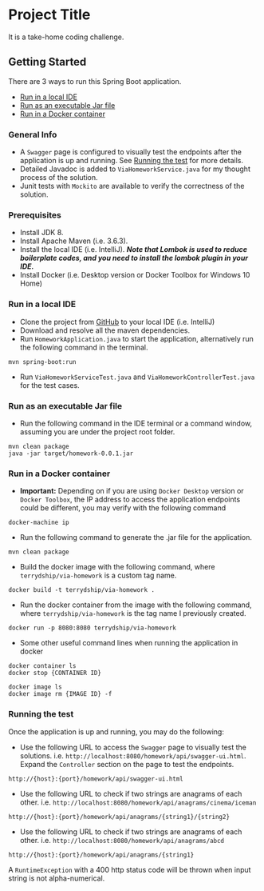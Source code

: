 # Project Title

It is a take-home coding challenge.

## Getting Started

There are 3 ways to run this Spring Boot application.

* [Run in a local IDE](#run-in-a-local-ide)
* [Run as an executable Jar file](#run-as-an-executable-jar-file)
* [Run in a Docker container](#run-in-a-docker-container)

### General Info

* A `Swagger` page is configured to visually test the endpoints after the application is up and running. See [Running the test](#running-the-test) for more details.
* Detailed Javadoc is added to `ViaHomeworkService.java` for my thought process of the solution.
* Junit tests with `Mockito` are available to verify the correctness of the solution. 

### Prerequisites

* Install JDK 8.
* Install Apache Maven (i.e. 3.6.3).
* Install the local IDE (i.e. IntelliJ). ***Note that Lombok is used to reduce boilerplate codes, and you need to install the lombok plugin in your IDE.***
* Install Docker (i.e. Desktop version or Docker Toolbox for Windows 10 Home)

### Run in a local IDE

* Clone the project from [GitHub](https://github.com/terrydship/via-homework) to your local IDE (i.e. IntelliJ)
* Download and resolve all the maven dependencies.
* Run `HomeworkApplication.java` to start the application, alternatively run the following command in the terminal.
```
mvn spring-boot:run
```
* Run `ViaHomeworkServiceTest.java` and `ViaHomeworkControllerTest.java` for the test cases.

### Run as an executable Jar file

* Run the following command in the IDE terminal or a command window, assuming you are under the project root folder.
```
mvn clean package
java -jar target/homework-0.0.1.jar
```

### Run in a Docker container

* **Important:** Depending on if you are using `Docker Desktop` version or `Docker Toolbox`, the IP address to access the 
application endpoints could be different, you may verify with the following command
```
docker-machine ip
```
* Run the following command to generate the .jar file for the application.
```
mvn clean package
```
* Build the docker image with the following command, where `terrydship/via-homework` is a custom tag name.
```
docker build -t terrydship/via-homework .
```
* Run the docker container from the image with the following command, where `terrydship/via-homework` is the tag name I previously created.
```
docker run -p 8080:8080 terrydship/via-homework
```
* Some other useful command lines when running the application in docker
```
docker container ls
docker stop {CONTAINER ID}

docker image ls
docker image rm {IMAGE ID} -f
```

### Running the test

Once the application is up and running, you may do the following:

* Use the following URL to access the `Swagger` page to visually test the solutions.
i.e. `http://localhost:8080/homework/api/swagger-ui.html`. Expand the `Controller` section
on the page to test the endpoints.
```
http://{host}:{port}/homework/api/swagger-ui.html
```

* Use the following URL to check if two strings are anagrams of each other.
i.e. `http://localhost:8080/homework/api/anagrams/cinema/iceman`
```
http://{host}:{port}/homework/api/anagrams/{string1}/{string2}
```

* Use the following URL to check if two strings are anagrams of each other.
i.e. `http://localhost:8080/homework/api/anagrams/abcd`
```
http://{host}:{port}/homework/api/anagrams/{string1}
```
A `RuntimeException` with a 400 http status code will be thrown when input string is not alpha-numerical.
